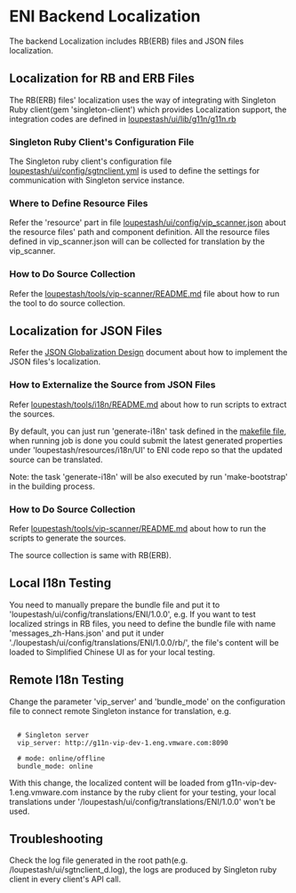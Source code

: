 # ENI Backend Localization

The backend Localization includes RB(ERB) files and JSON files localization.

## Localization for RB and ERB Files

The RB(ERB) files' localization uses the way of integrating with Singleton Ruby client(gem 'singleton-client') which provides Localization support, the integration codes are defined in [loupestash/ui/lib/g11n/g11n.rb](../ui/lib/g11n/g11n.rb)

### Singleton Ruby Client's Configuration File

The Singleton ruby client's configuration file [loupestash/ui/config/sgtnclient.yml](../ui/config/sgtnclient.yml) is used to define the settings for communication with Singleton service instance.

### Where to Define Resource Files

Refer the 'resource' part in file [loupestash/ui/config/vip_scanner.json](../ui/config/vip_scanner.json) about the resource files' path and component definition. All the resource files defined in vip_scanner.json will can be collected for translation by the vip_scanner.

### How to Do Source Collection

Refer the [loupestash/tools/vip-scanner/README.md](../tools/vip-scanner/README.md) file about how to run the tool to do source collection.

## Localization for JSON Files

Refer the [JSON Globalization Design](https://confluence.eng.vmware.com/display/GQ/2.2+DB%28JSON%29+Gobalization+Design) document about how to implement the JSON files's localization.

### How to Externalize the Source from JSON Files

Refer [loupestash/tools/i18n/README.md](../tools/i18n/README.md) about how to run scripts to extract the sources.

By default, you can just run 'generate-i18n' task defined in the [makefile file](../ui/Makefile), when running job is done you could submit the latest generated properties under 'loupestash/resources/i18n/UI' to ENI code repo so that the updated source can be translated.

Note: the task 'generate-i18n' will be also executed by run 'make-bootstrap' in the building process.

### How to Do Source Collection

Refer [loupestash/tools/vip-scanner/README.md](../tools/i18n/README.md) about how to run the scripts to generate the sources.

The source collection is same with RB(ERB).

## Local I18n Testing

You need to manually prepare the bundle file and put it to 'loupestash/ui/config/translations/ENI/1.0.0', e.g. If you want to test localized strings in RB files, you need to define the bundle file with name 'messages_zh-Hans.json' and put it under './loupestash/ui/config/translations/ENI/1.0.0/rb/', the file's content will be loaded to Simplified Chinese UI as for your local testing.


## Remote I18n Testing

Change the parameter 'vip_server' and 'bundle_mode' on the configuration file to connect remote Singleton instance for translation, e.g.

```  

  # Singleton server
  vip_server: http://g11n-vip-dev-1.eng.vmware.com:8090

  # mode: online/offline
  bundle_mode: online

```  
With this change, the localized content will be loaded from g11n-vip-dev-1.eng.vmware.com instance by the ruby client for your testing, your local translations under '/loupestash/ui/config/translations/ENI/1.0.0' won't be used.


## Troubleshooting

Check the log file generated in the root path(e.g. /loupestash/ui/sgtnclient_d.log), the logs are produced by Singleton ruby client in every client's API call.